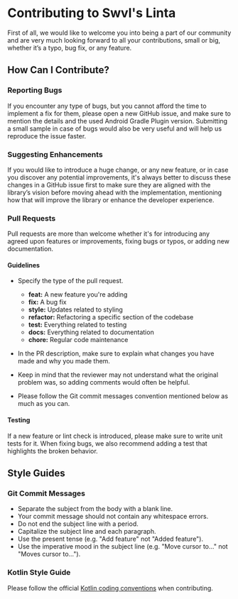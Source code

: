 # Contributing to Swvl's Linta

First of all, we would like to welcome you into being a part of our community and are very much looking forward to all your contributions, small or big, whether it’s a typo, bug fix, or any feature.

## How Can I Contribute?

### Reporting Bugs

If you encounter any type of bugs, but you cannot afford the time to implement a fix for them, please open a new GitHub issue, and make sure to mention the details and the used Android Gradle Plugin version. Submitting a small sample in case of bugs would also be very useful and will help us reproduce the issue faster.

### Suggesting Enhancements

If you would like to introduce a huge change, or any new feature, or in case you discover any potential improvements, it's always better to discuss these changes in a GitHub issue first to make sure they are aligned with the library’s vision before moving ahead with the implementation, mentioning how that will improve the library or enhance the developer experience.

### Pull Requests

Pull requests are more than welcome whether it's for introducing any agreed upon features or improvements, fixing bugs or typos, or adding new documentation.

#### Guidelines

- Specify the type of the pull request.

    - **feat:** A new feature you're adding
    - **fix:** A bug fix
    - **style:** Updates related to styling
    - **refactor:** Refactoring a specific section of the codebase
    - **test:** Everything related to testing
    - **docs:** Everything related to documentation
    - **chore:** Regular code maintenance

- In the PR description, make sure to explain what changes you have made and why you made them.
- Keep in mind that the reviewer may not understand what the original problem was, so adding comments would often be helpful.
- Please follow the Git commit messages convention mentioned below as much as you can.

#### Testing

If a new feature or lint check is introduced, please make sure to write unit tests for it. When fixing bugs, we also recommend adding a test that highlights the broken behavior.

## Style Guides

### Git Commit Messages

- Separate the subject from the body with a blank line.
- Your commit message should not contain any whitespace errors.
- Do not end the subject line with a period.
- Capitalize the subject line and each paragraph.
- Use the present tense (e.g. "Add feature" not "Added feature").
- Use the imperative mood in the subject line (e.g. "Move cursor to..." not "Moves cursor to...").

### Kotlin Style Guide
Please follow the official [Kotlin coding conventions](https://kotlinlang.org/docs/reference/coding-conventions.html) when contributing.
